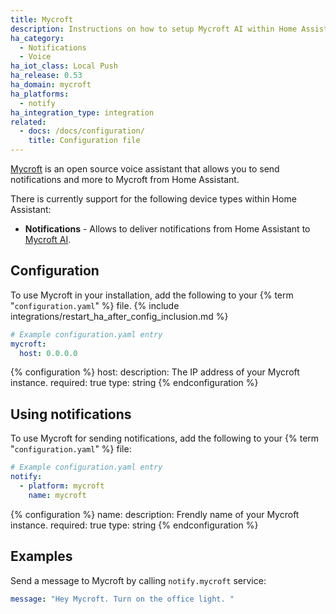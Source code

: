 ```yaml
---
title: Mycroft
description: Instructions on how to setup Mycroft AI within Home Assistant.
ha_category:
  - Notifications
  - Voice
ha_iot_class: Local Push
ha_release: 0.53
ha_domain: mycroft
ha_platforms:
  - notify
ha_integration_type: integration
related:
  - docs: /docs/configuration/
    title: Configuration file
---
```


[Mycroft](https://mycroft.ai) is an open source voice assistant that allows you to send notifications and more to Mycroft from Home Assistant.

There is currently support for the following device types within Home Assistant:

- **Notifications** - Allows to deliver notifications from Home Assistant to [Mycroft AI](https://mycroft.ai/).

## Configuration

To use Mycroft in your installation, add the following to your {% term "`configuration.yaml`" %} file.
{% include integrations/restart_ha_after_config_inclusion.md %}

```yaml
# Example configuration.yaml entry
mycroft:
  host: 0.0.0.0
```

{% configuration %}
host:
  description: The IP address of your Mycroft instance.
  required: true
  type: string
{% endconfiguration %}  

## Using notifications

To use Mycroft for sending notifications, add the following to your {% term "`configuration.yaml`" %} file:

```yaml
# Example configuration.yaml entry
notify:
  - platform: mycroft
    name: mycroft
```  

{% configuration %}
name:
  description: Frendly name of your Mycroft instance.
  required: true
  type: string
{% endconfiguration %}  

## Examples

Send a message to Mycroft by calling `notify.mycroft` service:

```yaml
message: "Hey Mycroft. Turn on the office light. "
```
